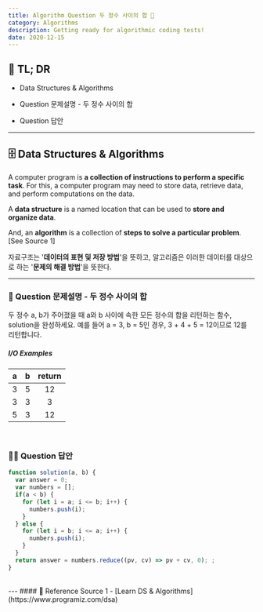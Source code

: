 ```yaml
---
title: Algorithm Question 두 정수 사이의 합 🧬
category: Algorithms
description: Getting ready for algorithmic coding tests!
date: 2020-12-15
---
```


## 🤦 TL; DR

- Data Structures & Algorithms
  
- Question 문제설명 - 두 정수 사이의 합
  
- Question 답안

---

## 🗄️ Data Structures & Algorithms

A computer program is **a collection of instructions to perform a specific task**. For this, a computer program may need to store data, retrieve data, and perform computations on the data.

A **data structure** is a named location that can be used to **store and organize data**. 

And, an **algorithm** is a collection of **steps to solve a particular problem**. \[See Source 1]

자료구조는 '**데이터의 표현 및 저장 방법**'을 뜻하고, 알고리즘은 이러한 데이터를 대상으로 하는 '**문제의 해결 방법**'을 뜻한다.

---

### 👀 Question 문제설명 - 두 정수 사이의 합

두 정수 a, b가 주어졌을 때 a와 b 사이에 속한 모든 정수의 합을 리턴하는 함수, solution을 완성하세요.
예를 들어 a = 3, b = 5인 경우, 3 + 4 + 5 = 12이므로 12를 리턴합니다.

##### I/O Examples

| a    | b    | return |
| :----: | :----: | :------: |
| 3    | 5    | 12     |
| 3    | 3    | 3      |
| 5    | 3    | 12     |

<br>

### 👨‍💻 Question 답안

```javascript
function solution(a, b) {
  var answer = 0;
  var numbers = [];
  if(a < b) {
​    for (let i = a; i <= b; i++) {
​      numbers.push(i);
​    }
  } else {
​    for (let i = b; i <= a; i++) {
​      numbers.push(i);
​    }
  }
  return answer = numbers.reduce((pv, cv) => pv + cv, 0); ;
}
```
<br>
---
#### 🔗 Reference
Source 1 - [Learn DS & Algorithms](https://www.programiz.com/dsa)